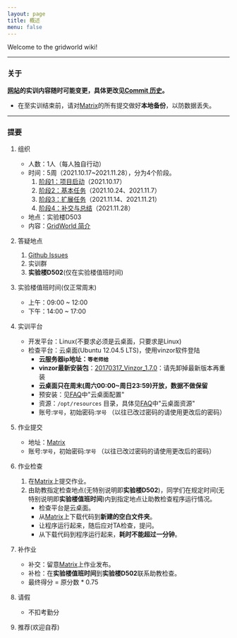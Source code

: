 ```yaml
---
layout: page
title: 概述
menu: false
---
```



Welcome to the gridworld wiki!


----------

### 关于
**[网站](https://github.com/se-for-2021/se-2021.github.io/)的实训内容随时可能变更，具体更改见[Commit 历史](https://github.com/se-for-2021/se-2021.github.io/commits/master)。**

 - 在至实训结束前，请对[Matrix](https://matrix.sysu.edu.cn/)的所有提交做好**本地备份**，以防数据丢失。


----------


### 提要

 1. 组织
    - 人数：1人（每人独自行动）
    - 时间：5周（2021.10.17~2021.11.28），分为4个阶段。
         1. [阶段1：项目启动](./Stage1)（2021.10.17）
         2. [阶段2：基本任务](./Stage2)（2021.10.24、2021.11.7）
         3. [阶段3：扩展任务](./Stage3)（2021.11.14、2021.11.21）
         4. [阶段4：补交与总结](./Task--Report-Summary)（2021.11.28）
    - 地点：实验楼D503
    - 内容：[GridWorld 简介](./GridWorld)
 2. 答疑地点
    1. [Github Issues](https://github.com/se-for-2021/se-2021.github.io/issues)
    2. 实训群
    3. **实验楼D502**(仅在实验楼值班时间)
 3. 实验楼值班时间(仅正常周末)
    - 上午：09:00 ~ 12:00
    - 下午：14:00 ~ 17:00
 4. 实训平台
    - 开发平台：Linux(不要求必须是云桌面，只要求是Linux)
    - 检查平台：云桌面(Ubuntu 12.04.5 LTS)，使用vinzor软件登陆
        - **云服务器ip地址：`等老师给`**
        - **vinzor最新安装包**：[20170317\_Vinzor\_1.7.0](./resources/20170317-vinzor-1.7.0.zip)：请先卸掉最新版本再重装
        - **云桌面只在周末(周六00:00~周日23:59)开放，数据不做保留**
        - 预安装：见[FAQ](./FAQ)中"云桌面配置"
        - 资源：`/opt/resources` 目录，具体见[FAQ](./FAQ)中"云桌面资源"
        - 账号:`学号`，初始密码:`学号` （以往已改过密码的请使用更改后的密码）

 5. 作业提交
    - 地址：[Matrix](https://matrix.sysu.edu.cn/)
    - 账号:`学号`，初始密码:`学号` （以往已改过密码的请使用更改后的密码）

 6. 作业检查
    1. 在[Matrix](https://matrix.sysu.edu.cn/)上提交作业。
    2. 由助教指定检查地点(无特别说明即**实验楼D502**)，同学们在规定时间(无特别说明即**实验楼值班时间**)内到指定地点让助教检查程序运行情况。
        - 检查平台是云桌面。
        - 从[Matrix](https://matrix.sysu.edu.cn/)上下载代码到**新建的空白文件夹**。
        - 让程序运行起来，随后应对TA检查，提问。
        - 从下载代码到程序运行起来，**耗时不能超过一分钟**。

 7. 补作业
    - 补交：留意[Matrix](https://matrix.sysu.edu.cn/)上作业发布。
    - 补检：在**实验楼值班时间**到**实验楼D502**联系助教检查。
    - 最终得分 = 原分数 * 0.75

 8. 请假
    - 不扣考勤分

 9. 推荐(欢迎自荐)
